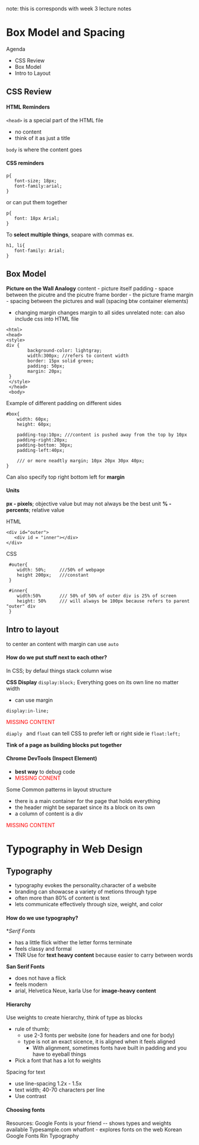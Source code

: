 note: this is corresponds with week 3 lecture notes
# Box Model and Spacing

Agenda
- CSS Review
- Box Model
- Intro to Layout

## CSS Review
#### HTML Reminders
```<head>``` is a special part of the HTML file
- no content
- think of it as just a title

 ```body``` is where the content goes

#### CSS reminders

 
 ```
 p{
    font-size; 18px;
    font-family:arial;
 }
 ```

 or can put them together
 ```
 p{
    font: 18px Arial;
 }
 ``````
 To **select multiple things**, seapare with commas ex.
 ```
 h1, li{
    font-family: Arial;
 }
 ```
## Box Model

**Picture on the Wall Analogy**
content - picture itself
padding - space between the picutre and the picutre frame
border - the picture frame
margin - spacing between the pictures and wall (spacing btw container elements)

* changing margin changes margin to all sides
unrelated note: can also include css into HTML file
~~~
<html>
<head>
<style>
div {
        background-color: lightgray;
        width:300px; //refers to content width
        border: 15px solid green;
        padding: 50px;
        margin: 20px;
 }
 </style>
 </head>
 <body>
 ~~~

Example of different padding on different sides
~~~
#box{
    width: 60px;
    height: 60px;

    padding-top:10px; ///content is pushed away from the top by 10px
    padding-right:20px;
    padding-bottom: 30px;
    padding-left:40px;

    /// or more neadtly margin; 10px 20px 30px 40px;
}
~~~

Can also specify top right bottom left for **margin**

#### Units
**px - pixels**; objective value but may not always be the best unit
**% -percents**; relative value
 
 HTML 
 ~~~
 <div id="outer">
    <div id = "inner"></div>
</div>
 ~~~
 CSS
~~~
 #outer{
    width: 50%;     ///50% of webpage
    height 200px;   ///constant
 }

 #inner{
    width:50%       /// 50% of 50% of outer div is 25% of screen
    height: 50%     /// will always be 100px because refers to parent "outer" div
 }
~~~

## Intro to layout
to center an content with margin can use ```auto```

#### How do we put stuff next to each other?
In CSS; by defaul things stack column wise

**CSS Display**
```display:block;```
Everything goes on its own line no matter width
* can use margin 

```display:in-line;```

<span style="color:red;"> MISSING CONTENT</span>

```diaply ``` and ```float```
can tell CSS to prefer left or right side ie ```float:left;``` 

**Tink of a page as building blocks put together**

#### Chrome DevTools (Inspect Element)
* **best way** to debug code
* <span style="color:red;">MISSING CONENT</span>


Some Common patterns in layout structure
* there is a main container for the page that holds everything
* the header might be separaet since its a block on its own
* a column of content is a div

<span style="color:red;">MISSING CONTENT</span>

# Typography in Web Design
## Typography
* typography evokes the personality.character of a website
* branding can showacse a variety of metions through type
* often more than 80% of content is text
* lets communicate effectively through size, weight, and color


#### How do we use typography?
**Serif Fonts*
* has a little flick wither the letter forms terminate
* feels classy and formal
* TNR
  Use for **text heavy content** because easier to carry between words

**San Serif Fonts**
* does not have a flick
* feels modern
* arial, Helvetica Neue, karla
  Use for **image-heavy content**

#### **Hierarchy**
Use weights to create hierarchy, think of type as blocks
* rule of thumb; 
  * use 2-3 fonts per website (one for headers and one for body)
  * type is not an exact sicence, it is aligned when it feels aligned
    * With alignment, sometimes fonts have built in padding and you have to eyeball things
* Pick a font that has a lot fo weights

Spacing for text
* use line-spacing 1.2x - 1.5x 
* text width; 40-70 characters per line
* Use contrast


#### Choosing fonts
Resources:
Google Fonts is your friend  -- shows types and weights available
Typesample.com 
whatfont - explores fonts on the web
Korean Google Fonts
Rin Typography


